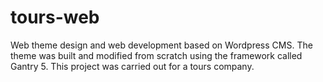 # tours-web
Web theme design and web development based on Wordpress CMS. The theme was built and modified from scratch using the framework called Gantry 5. This project was carried out for a tours company.
